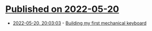 # [Published on 2022-05-20](index.md)

* [2022-05-20, 20:03:03](https://news.ycombinator.com/item?id=31451889) - [Building my first mechanical keyboard](https://not-matthias.github.io/posts/mechanical-keyboard/)
